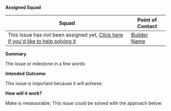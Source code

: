 **Assigned Squad**

|Squad|Point of Contact|
|-|-|
|This issue has not been assigned yet, [Click here  if you'd like to help solving it](https://github/Web3-API/dao/contribute.md)|[Builder Name]()|


**Summary**

The issue or milestone in  a few words:

**Intended Outcome**

This issue is important because it will achieve:

**How will it work?**

Make is meassurable; This issue could be solved with the approach below: 